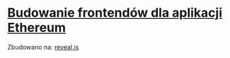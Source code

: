 # [Budowanie frontendów dla aplikacji Ethereum](https://lebrande.github.io/meetjs-bialystok-43/)

Zbudowano na: [reveal.js](https://github.com/hakimel/reveal.js)
